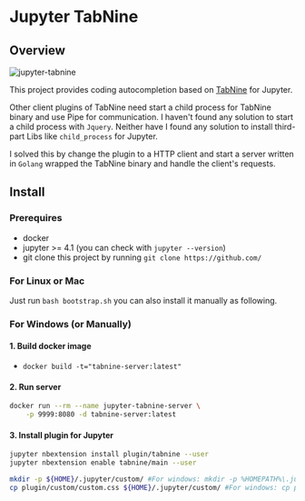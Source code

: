 # Jupyter TabNine

## Overview
![jupyter-tabnine](https://github.com/wenmin-wu/jupyter-tabnine/blob/master/screenshots/jupyter-tabnine.png)

This project provides coding autocompletion based on [TabNine](https://github.com/zxqfl/TabNine) for Jupyter.

Other client plugins of TabNine need start a child process for TabNine binary and use Pipe for communication.
I haven't found any solution to start a child process with `Jquery`. Neither have I found any solution to install third-part
Libs like `child_process` for Jupyter.

I solved this by change the plugin to a HTTP client and start a server written in `Golang` wrapped the TabNine binary and
handle the client's requests.

## Install

### Prerequires
* docker
* jupyter >= 4.1 (you can check with `jupyter --version`)
* git clone this project by running `git clone https://github.com/`

### For Linux or Mac

Just run `bash bootstrap.sh` you can also install it manually as following.

### For Windows (or Manually)

#### 1. Build docker image

* `docker build -t="tabnine-server:latest"`
#### 2. Run server

```Bash
docker run --rm --name jupyter-tabnine-server \
    -p 9999:8080 -d tabnine-server:latest
```

#### 3. Install plugin for Jupyter
```Bash
jupyter nbextension install plugin/tabnine --user
jupyter nbextension enable tabnine/main --user

mkdir -p ${HOME}/.jupyter/custom/ #For windows: mkdir -p %HOMEPATH%\.jupyter\custom
cp plugin/custom/custom.css ${HOME}/.jupyter/custom/ #For windows: cp plugin/custom/custom.css %HOMEPATH%\.jupyter\custom\
```
